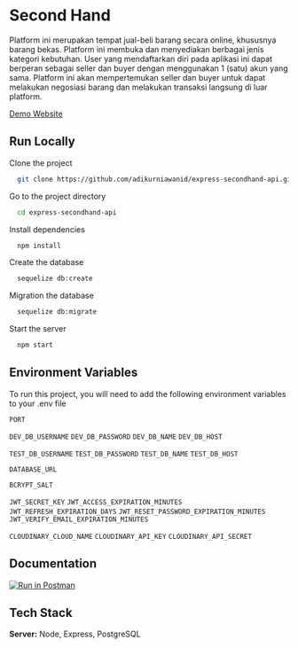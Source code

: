 # Second Hand

Platform ini merupakan tempat jual-beli barang secara online, khususnya barang bekas. Platform ini membuka dan menyediakan berbagai jenis
kategori kebutuhan. User yang mendaftarkan diri pada aplikasi ini dapat berperan sebagai seller dan buyer dengan menggunakan 1 (satu) akun
yang sama. Platform ini akan mempertemukan seller dan buyer untuk dapat melakukan negosiasi barang dan melakukan transaksi langsung di luar
platform.

[Demo Website](https://react-secondhand-web.vercel.app/)

## Run Locally

Clone the project

```bash
  git clone https://github.com/adikurniawanid/express-secondhand-api.git
```

Go to the project directory

```bash
  cd express-secondhand-api
```

Install dependencies

```bash
  npm install
```

Create the database

```bash
  sequelize db:create
```

Migration the database

```bash
  sequelize db:migrate
```

Start the server

```bash
  npm start
```

## Environment Variables

To run this project, you will need to add the following environment variables to your .env file

`PORT`

`DEV_DB_USERNAME`
`DEV_DB_PASSWORD`
`DEV_DB_NAME`
`DEV_DB_HOST`

`TEST_DB_USERNAME`
`TEST_DB_PASSWORD`
`TEST_DB_NAME`
`TEST_DB_HOST`

`DATABASE_URL`

`BCRYPT_SALT`

`JWT_SECRET_KEY`
`JWT_ACCESS_EXPIRATION_MINUTES`
`JWT_REFRESH_EXPIRATION_DAYS`
`JWT_RESET_PASSWORD_EXPIRATION_MINUTES`
`JWT_VERIFY_EMAIL_EXPIRATION_MINUTES`

`CLOUDINARY_CLOUD_NAME`
`CLOUDINARY_API_KEY`
`CLOUDINARY_API_SECRET`

## Documentation

[![Run in Postman](https://run.pstmn.io/button.svg)](https://documenter.getpostman.com/view/13454122/2s83zmKgoR)

## Tech Stack

**Server:** Node, Express, PostgreSQL
